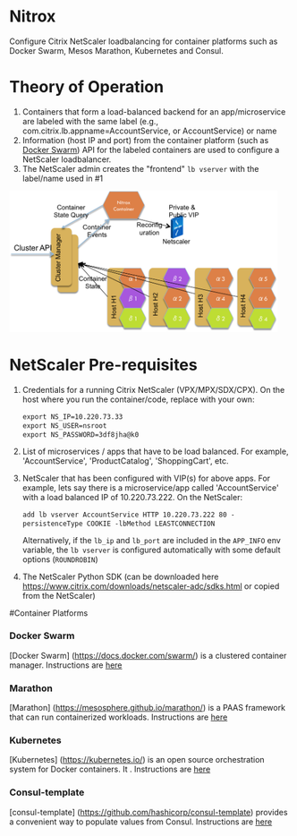 # Nitrox
Configure Citrix NetScaler loadbalancing for container platforms such as Docker Swarm, Mesos Marathon, Kubernetes and Consul.

# Theory of Operation
1. Containers that form a load-balanced backend for an app/microservice are labeled with the same label (e.g., com.citrix.lb.appname=AccountService, or AccountService) or name
2. Information (host IP and port) from the container platform (such as  [Docker Swarm](https://docs.docker.com/swarm/)) API for the labeled containers are used to configure a NetScaler loadbalancer.
3. The NetScaler admin creates the "frontend" `lb vserver` with the label/name used in #1

<img src="nitrox.png" width="480"/>

# NetScaler Pre-requisites

1. Credentials for a running Citrix NetScaler (VPX/MPX/SDX/CPX). On the host where you run the container/code, replace with your own:

   ````
   export NS_IP=10.220.73.33
   export NS_USER=nsroot
   export NS_PASSWORD=3df8jha@k0
   ````

2. List of microservices / apps that have to be load balanced. For example, 'AccountService', 'ProductCatalog', 'ShoppingCart', etc.
3. NetScaler that has been configured with VIP(s) for above apps. For example, lets say there is a microservice/app called 'AccountService' with a load balanced IP of 10.220.73.222. On the NetScaler:

    ```
    add lb vserver AccountService HTTP 10.220.73.222 80 -persistenceType COOKIE -lbMethod LEASTCONNECTION
    ```
    
    Alternatively, if the `lb_ip` and `lb_port` are included in the `APP_INFO` env variable, the `lb vserver` is configured automatically with some default options (`ROUNDROBIN`)
4. The NetScaler Python SDK (can be downloaded here https://www.citrix.com/downloads/netscaler-adc/sdks.html or copied from the NetScaler)

#Container Platforms

### Docker Swarm
[Docker Swarm] (https://docs.docker.com/swarm/) is a clustered container manager. Instructions are [here](swarm/README.md)

### Marathon
[Marathon] (https://mesosphere.github.io/marathon/) is a PAAS framework that can run containerized workloads. Instructions are [here](marathon/README.md)

### Kubernetes
[Kubernetes] (https://kubernetes.io/) is an open source orchestration system for Docker containers. It . Instructions are [here](kubernetes/README.md)

### Consul-template
[consul-template] (https://github.com/hashicorp/consul-template)  provides a convenient way to populate values from Consul.  Instructions are [here](consul/README.md)
